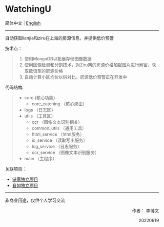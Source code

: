 # WatchingU  

简体中文 | [English](README_EN.md) 

--------  
自动获取lianjia和ziru在上海的房源信息，并提供低价预警  
  
技术点：  
>1. 使用MongoDB以拓展存储图像数据  
>2. 使用图像检测和分割技术，对Ziru网的房源价格加密图片进行解密，获取数值型的房源价格  
>3. 自动计算小区均价以供对比。房源低价预警正在开发中  
  
代码结构:

>- core (核心功能)
>   - core_catching （核心爬虫）
>- logs （日志区）
>- utils （工具区）
>   - ocr （图像文本识别相关）
>   - common_utils （通用工具）
>   - html_service （html服务）
>   - io_service （读取写出服务）
>   - log_service （日志服务）
>   - ocr_service （图像文本识别服务）
>- main （主程序）

关联项目：
- [链家独立项目](https://github.com/crazybruce-bowen/crawler_LJ)
- [自如独立项目](https://github.com/crazybruce-bowen/crawler_ZR)

--------  

非商业用途，仅供个人学习交流  
    
<p align="right"> 作者： 李博文  
<p align="right"> 20220919  
